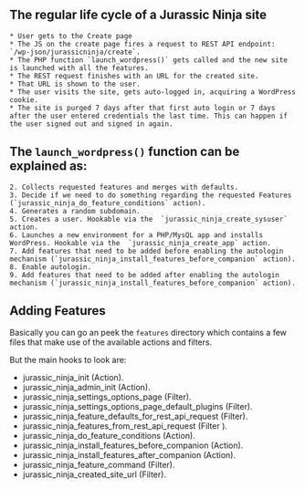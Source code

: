 

## The regular life cycle of a Jurassic Ninja site

```
* User gets to the Create page
* The JS on the create page fires a request to REST API endpoint: `/wp-json/jurassicninja/create`.
* The PHP function `launch_wordpress()` gets called and the new site is launched with all the features.
* The REST request finishes with an URL for the created site.
* That URL is shown to the user.
* The user visits the site, gets auto-logged in, acquiring a WordPress cookie.
* The site is purged 7 days after that first auto login or 7 days after the user entered credentials the last time. This can happen if the user signed out and signed in again.
```

## The `launch_wordpress()` function can be explained as:

```
2. Collects requested features and merges with defaults.
3. Decide if we need to do something regarding the requested Features (`jurassic_ninja_do_feature_conditions` action).
4. Generates a random subdomain.
5. Creates a user. Hookable via the  `jurassic_ninja_create_sysuser` action.
6. Launches a new environment for a PHP/MysQL app and installs WordPress. Hookable via the  `jurassic_ninja_create_app` action.
7. Add features that need to be added before enabling the autologin mechanism (`jurassic_ninja_install_features_before_companion` action).
8. Enable autologin.
9. Add features that need to be added after enabling the autologin mechanism (`jurassic_ninja_install_features_before_companion` action).
```


## Adding Features

Basically you can go an peek the `features` directory which contains a few files that make use of the available actions and filters.

But the main hooks to look are:

* jurassic_ninja_init (Action).
* jurassic_ninja_admin_init (Action).
* jurassic_ninja_settings_options_page (Filter).
* jurassic_ninja_settings_options_page_default_plugins (Filter).
* jurassic_ninja_feature_defaults_for_rest_api_request (Filter).
* jurassic_ninja_features_from_rest_api_request (Filter ).
* jurassic_ninja_do_feature_conditions (Action).
* jurassic_ninja_install_features_before_companion (Action).
* jurassic_ninja_install_features_after_companion (Action).
* jurassic_ninja_feature_command (Filter).
* jurassic_ninja_created_site_url (Filter).
